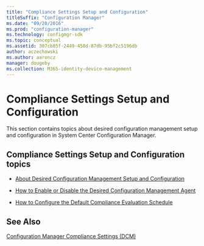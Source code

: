 ```yaml
---
title: "Compliance Settings Setup and Configuration"
titleSuffix: "Configuration Manager"
ms.date: "09/20/2016"
ms.prod: "configuration-manager"
ms.technology: configmgr-sdk
ms.topic: conceptual
ms.assetid: 307cb85f-2449-458d-87db-95bf2c5196db
author: aczechowski
ms.author: aaroncz
manager: dougeby
ms.collection: M365-identity-device-management
---
```

# Compliance Settings Setup and Configuration
This section contains topics about desired configuration management setup and configuration in System Center Configuration Manager.  

## Compliance Settings Setup and Configuration topics  

-   [About Desired Configuration Management Setup and Configuration](../../develop/compliance/about-compliance-settings--dcm--setup-and-configuration.md)  

-   [How to Enable or Disable the Desired Configuration Management Agent](../../develop/compliance/how-to-enable-or-disable-the-compliance-settings--dcm--agent.md)  

-   [How to Configure the Default Compliance Evaluation Schedule](../../develop/compliance/how-to-configure-the-default-compliance-evaluation-schedule.md)  

## See Also  
 [Configuration Manager Compliance Settings (DCM)](../../develop/compliance/compliance-settings-dcm.md)
